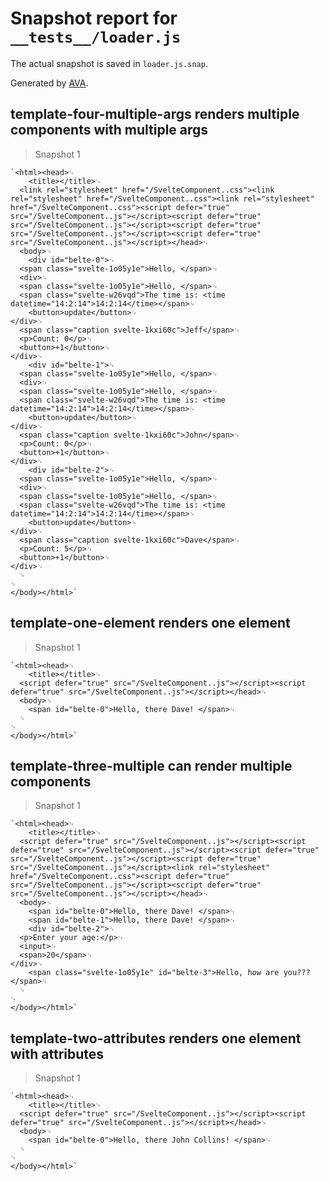 # Snapshot report for `__tests__/loader.js`

The actual snapshot is saved in `loader.js.snap`.

Generated by [AVA](https://ava.li).

## template-four-multiple-args renders multiple components with multiple args

> Snapshot 1

    `<html><head>␊
        <title></title>␊
      <link rel="stylesheet" href="/SvelteComponent..css"><link rel="stylesheet" href="/SvelteComponent..css"><link rel="stylesheet" href="/SvelteComponent..css"><script defer="true" src="/SvelteComponent..js"></script><script defer="true" src="/SvelteComponent..js"></script><script defer="true" src="/SvelteComponent..js"></script><script defer="true" src="/SvelteComponent..js"></script></head>␊
      <body>␊
        <div id="belte-0">␊
      <span class="svelte-1o05y1e">Hello, </span>␊
      <div>␊
      <span class="svelte-1o05y1e">Hello, </span>␊
      <span class="svelte-w26vqd">The time is: <time datetime="14:2:14">14:2:14</time></span>␊
    	<button>update</button>␊
    </div>␊
      <span class="caption svelte-1kxi60c">Jeff</span>␊
      <p>Count: 0</p>␊
      <button>+1</button>␊
    </div>␊
        <div id="belte-1">␊
      <span class="svelte-1o05y1e">Hello, </span>␊
      <div>␊
      <span class="svelte-1o05y1e">Hello, </span>␊
      <span class="svelte-w26vqd">The time is: <time datetime="14:2:14">14:2:14</time></span>␊
    	<button>update</button>␊
    </div>␊
      <span class="caption svelte-1kxi60c">John</span>␊
      <p>Count: 0</p>␊
      <button>+1</button>␊
    </div>␊
        <div id="belte-2">␊
      <span class="svelte-1o05y1e">Hello, </span>␊
      <div>␊
      <span class="svelte-1o05y1e">Hello, </span>␊
      <span class="svelte-w26vqd">The time is: <time datetime="14:2:14">14:2:14</time></span>␊
    	<button>update</button>␊
    </div>␊
      <span class="caption svelte-1kxi60c">Dave</span>␊
      <p>Count: 5</p>␊
      <button>+1</button>␊
    </div>␊
      ␊
    ␊
    </body></html>`

## template-one-element renders one element

> Snapshot 1

    `<html><head>␊
        <title></title>␊
      <script defer="true" src="/SvelteComponent..js"></script><script defer="true" src="/SvelteComponent..js"></script></head>␊
      <body>␊
        <span id="belte-0">Hello, there Dave! </span>␊
      ␊
    ␊
    </body></html>`

## template-three-multiple can render multiple components

> Snapshot 1

    `<html><head>␊
        <title></title>␊
      <script defer="true" src="/SvelteComponent..js"></script><script defer="true" src="/SvelteComponent..js"></script><script defer="true" src="/SvelteComponent..js"></script><script defer="true" src="/SvelteComponent..js"></script><link rel="stylesheet" href="/SvelteComponent..css"><script defer="true" src="/SvelteComponent..js"></script><script defer="true" src="/SvelteComponent..js"></script></head>␊
      <body>␊
        <span id="belte-0">Hello, there Dave! </span>␊
        <span id="belte-1">Hello, there Dave! </span>␊
        <div id="belte-2">␊
      <p>Enter your age:</p>␊
      <input>␊
      <span>20</span>␊
    </div>␊
        <span class="svelte-1o05y1e" id="belte-3">Hello, how are you???</span>␊
      ␊
    ␊
    </body></html>`

## template-two-attributes renders one element with attributes

> Snapshot 1

    `<html><head>␊
        <title></title>␊
      <script defer="true" src="/SvelteComponent..js"></script><script defer="true" src="/SvelteComponent..js"></script></head>␊
      <body>␊
        <span id="belte-0">Hello, there John Collins! </span>␊
      ␊
    ␊
    </body></html>`
